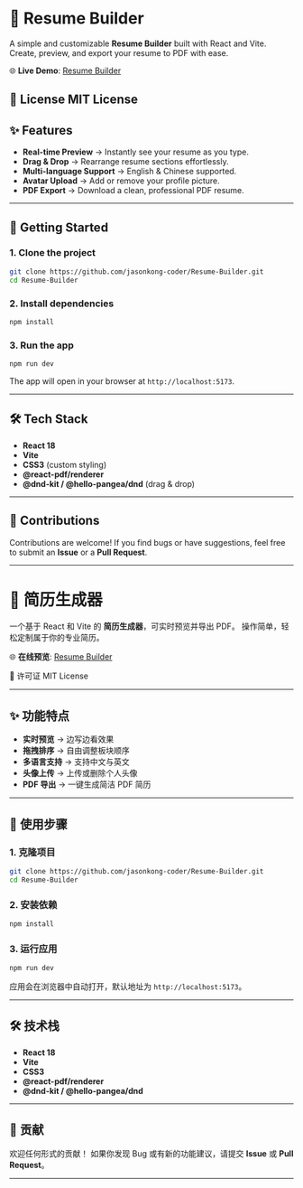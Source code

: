 # 📄 Resume Builder

A simple and customizable **Resume Builder** built with React and Vite.
Create, preview, and export your resume to PDF with ease.

🌐 **Live Demo**: [Resume Builder](https://jasonkong-coder.github.io/Resume-Builder/)

📜 License
MIT License
---

## ✨ Features

* **Real-time Preview** → Instantly see your resume as you type.
* **Drag & Drop** → Rearrange resume sections effortlessly.
* **Multi-language Support** → English & Chinese supported.
* **Avatar Upload** → Add or remove your profile picture.
* **PDF Export** → Download a clean, professional PDF resume.

---

## 🚀 Getting Started

### 1. Clone the project

```bash
git clone https://github.com/jasonkong-coder/Resume-Builder.git
cd Resume-Builder
```

### 2. Install dependencies

```bash
npm install
```

### 3. Run the app

```bash
npm run dev
```

The app will open in your browser at `http://localhost:5173`.

---

## 🛠 Tech Stack

* **React 18**
* **Vite**
* **CSS3** (custom styling)
* **@react-pdf/renderer**
* **@dnd-kit / @hello-pangea/dnd** (drag & drop)

---

## 🤝 Contributions

Contributions are welcome!
If you find bugs or have suggestions, feel free to submit an **Issue** or a **Pull Request**.

---

# 📝 简历生成器

一个基于 React 和 Vite 的 **简历生成器**，可实时预览并导出 PDF。
操作简单，轻松定制属于你的专业简历。

🌐 **在线预览**: [Resume Builder](https://jasonkong-coder.github.io/Resume-Builder/)

📜 许可证
MIT License

---

## ✨ 功能特点

* **实时预览** → 边写边看效果
* **拖拽排序** → 自由调整板块顺序
* **多语言支持** → 支持中文与英文
* **头像上传** → 上传或删除个人头像
* **PDF 导出** → 一键生成简洁 PDF 简历

---

## 🚀 使用步骤

### 1. 克隆项目

```bash
git clone https://github.com/jasonkong-coder/Resume-Builder.git
cd Resume-Builder
```

### 2. 安装依赖

```bash
npm install
```

### 3. 运行应用

```bash
npm run dev
```

应用会在浏览器中自动打开，默认地址为 `http://localhost:5173`。

---

## 🛠 技术栈

* **React 18**
* **Vite**
* **CSS3**
* **@react-pdf/renderer**
* **@dnd-kit / @hello-pangea/dnd**

---

## 🤝 贡献

欢迎任何形式的贡献！
如果你发现 Bug 或有新的功能建议，请提交 **Issue** 或 **Pull Request**。

---

